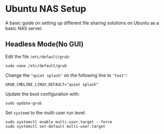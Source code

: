 # Ubuntu NAS Setup

A basic guide on setting up different file sharing solutions on Ubuntu as a basic NAS server.

## Headless Mode(No GUI)

Edit the file `/etc/default/grub`:

`sudo nano /etc/default/grub`


Change the `"quiet splash"` on the following line to `"text"`:

`GRUB_CMDLINE_LINUX_DEFAULT="quiet splash"`


Update the boot configuration with:

`sudo update-grub`


Set `systemd` to the multi-user run level:

```
sudo systemctl enable multi-user.target --force
sudo systemctl set-default multi-user.target
```
